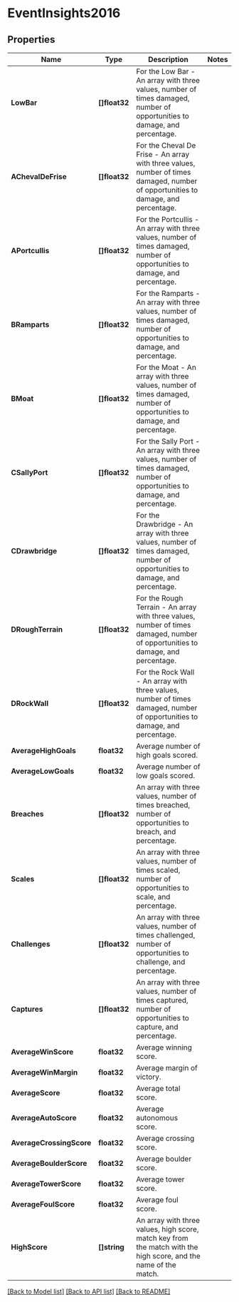 # EventInsights2016

## Properties

Name | Type | Description | Notes
------------ | ------------- | ------------- | -------------
**LowBar** | **[]float32** | For the Low Bar - An array with three values, number of times damaged, number of opportunities to damage, and percentage. | 
**AChevalDeFrise** | **[]float32** | For the Cheval De Frise - An array with three values, number of times damaged, number of opportunities to damage, and percentage. | 
**APortcullis** | **[]float32** | For the Portcullis - An array with three values, number of times damaged, number of opportunities to damage, and percentage. | 
**BRamparts** | **[]float32** | For the Ramparts - An array with three values, number of times damaged, number of opportunities to damage, and percentage. | 
**BMoat** | **[]float32** | For the Moat - An array with three values, number of times damaged, number of opportunities to damage, and percentage. | 
**CSallyPort** | **[]float32** | For the Sally Port - An array with three values, number of times damaged, number of opportunities to damage, and percentage. | 
**CDrawbridge** | **[]float32** | For the Drawbridge - An array with three values, number of times damaged, number of opportunities to damage, and percentage. | 
**DRoughTerrain** | **[]float32** | For the Rough Terrain - An array with three values, number of times damaged, number of opportunities to damage, and percentage. | 
**DRockWall** | **[]float32** | For the Rock Wall - An array with three values, number of times damaged, number of opportunities to damage, and percentage. | 
**AverageHighGoals** | **float32** | Average number of high goals scored. | 
**AverageLowGoals** | **float32** | Average number of low goals scored. | 
**Breaches** | **[]float32** | An array with three values, number of times breached, number of opportunities to breach, and percentage. | 
**Scales** | **[]float32** | An array with three values, number of times scaled, number of opportunities to scale, and percentage. | 
**Challenges** | **[]float32** | An array with three values, number of times challenged, number of opportunities to challenge, and percentage. | 
**Captures** | **[]float32** | An array with three values, number of times captured, number of opportunities to capture, and percentage. | 
**AverageWinScore** | **float32** | Average winning score. | 
**AverageWinMargin** | **float32** | Average margin of victory. | 
**AverageScore** | **float32** | Average total score. | 
**AverageAutoScore** | **float32** | Average autonomous score. | 
**AverageCrossingScore** | **float32** | Average crossing score. | 
**AverageBoulderScore** | **float32** | Average boulder score. | 
**AverageTowerScore** | **float32** | Average tower score. | 
**AverageFoulScore** | **float32** | Average foul score. | 
**HighScore** | **[]string** | An array with three values, high score, match key from the match with the high score, and the name of the match. | 

[[Back to Model list]](../README.md#documentation-for-models) [[Back to API list]](../README.md#documentation-for-api-endpoints) [[Back to README]](../README.md)


